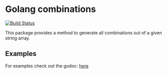 # Golang combinations

[![Build Status](https://travis-ci.com/mxschmitt/golang-combinations.svg?token=zmdRXuHyrWEFbXwsbBEN&branch=master)](https://travis-ci.com/mxschmitt/golang-combinations)

This package provides a method to generate all combinations out of a given string array.

## Examples

For examples check out the godoc: [here](https://godoc.org/github.com/mxschmitt/golang-combinations/#pkg-examples)